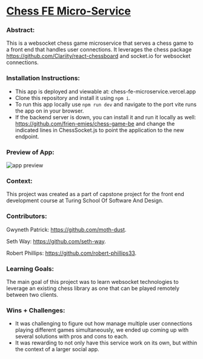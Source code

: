 # [Chess FE Micro-Service](chess-fe-microservice.vercel.app)

### Abstract:
[//]: <> (Briefly describe what you built and its features. What problem is the app solving? How does this application solve that problem?)
This is a websocket chess game microservice that serves a chess game to a front end that handles user connections. It leverages the chess package https://github.com/Clariity/react-chessboard and socket.io for websocket connections.

### Installation Instructions:
[//]: <> (What steps does a person have to take to get your app cloned down and running?)
- This app is deployed and viewable at: chess-fe-microservice.vercel.app
- Clone this repository and install it using `npm i`.
- To run this app locally use `npm run dev` and navigate to the port vite runs the app on in your browser.
- If the backend server is down, you can install it and run it locally as well: https://github.com/frien-emies/chess-game-be and change the indicated lines in ChessSocket.js to point the application to the new endpoint.

### Preview of App:
[//]: <> (Provide ONE gif or screenshot of your application - choose the "coolest" piece of functionality to show off.)
![app preview](https://i.imgur.com/NawOs9w.png)
### Context:
[//]: <> (Give some context for the project here. How long did you have to work on it? How far into the Turing program are you?)
This project was created as a part of capstone project for the front end development course at Turing School Of Software And Design.

### Contributors:
[//]: <> (Who worked on this application? Link to their GitHubs.)
Gwyneth Patrick: https://github.com/moth-dust.

Seth Way: https://github.com/seth-way.

Robert Phillips: https://github.com/robert-phillips33.

### Learning Goals:
[//]: <> (What were the learning goals of this project? What tech did you work with?)

The main goal of this project was to learn websocket technologies to leverage an existing chess library as one that can be played remotely between two clients.

### Wins + Challenges:
[//]: <> (What are 2-3 wins you have from this project? What were some challenges you faced - and how did you get over them?)
- It was challenging to figure out how manage multiple user connections playing different games simultaneously, we ended up coming up with several solutions with pros and cons to each.
- It was rewarding to not only have this service work on its own, but within the context of a larger social app.
